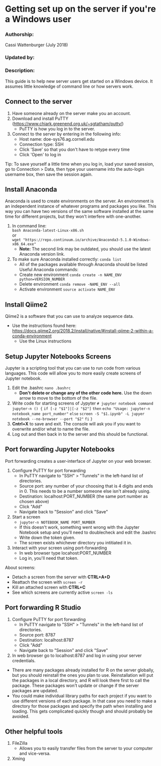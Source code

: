 Getting set up on the server if you're a Windows user
========================================

### Authorship:
Cassi Wattenburger (July 2018)

### Updated by:

### Description:
This guide is to help new server users get started on a Windows device. It assumes little knowledge of command line or how servers work.

## Connect to the server
1. Have someone already on the server make you an account.
2. Download and install PuTTY (https://www.chiark.greenend.org.uk/~sgtatham/putty/)
   - PuTTY is how you log in to the server.
3. Connect to the server by entering in the following info:
   - Host name: doe-sys76.ag.cornell.edu
   - Connection type: SSH
   - Click 'Save' so that you don't have to retype every time
   - Click 'Open' to log in
  
Tip: To save yourself a little time when you log in, load your saved session, go to Connection > Data, then type your username into the auto-login username box, then save the session again.

## Install Anaconda
Anaconda is used to create environments on the server. An environment is an independent instance of whatever programs and packages you like.
This way you can have two versions of the same software installed at the same time for different projects, 
but they won't interfere with one-another.

1. In command line:\
 `bash Anaconda-latest-Linux-x86.sh`   
 or\
 `wget "https://repo.continuum.io/archive/Anaconda3-5.1.0-Windows-x86_64.exe"`
   - **Note:** The second link may be outdated, you should use the latest Anaconda version link.
2. To make sure Anaconda installed correctly:
 `conda list`
   - All of the packages available through Anaconda should be listed
Useful Anaconda commands:
   - Create new environment
   `conda create -n NAME_ENV python=VERSION_NUMBER`
   - Delete environment
   `conda remove -NAME_ENV --all`
   - Activate environment
   `source activate NAME_ENV`

## Install Qiime2
Qiime2 is a software that you can use to analyze sequence data. 
   - Use the instructions found here: https://docs.qiime2.org/2018.2/install/native/#install-qiime-2-within-a-conda-environment
     - Use the Linux instructions
  
## Setup Jupyter Notebooks Screens
Jupyter is a scripting tool that you can use to run code from various languages. This code will allow you to more easily create screens of Jupyter notebook.
1. Edit the .bashrc
   `nano .bashrc`
   - **Don't delete or change any of the other code here.** Use the down arrow to move to the bottom of the file.
2. Write code for starting screens of Jypyter
   `# jupyter notebook command`
   `jupyter-n () {`
     `if [-z "$1"]|[-z "$2"]`
     `then`
       `echo "Usage: jupyter-n notebook_name port_number"`
      `else`
       `screen -S "$1.ipynb" -L jupyer notebook --no-browser --port "$2"`
      `fi`
     `}`
3. **Cntrl+X** to save and exit. The console will ask you if you want to overwrite and/or what to name the file.
4. Log out and then back in to the server and this should be functional.
 
## Port forwarding Jupyter Notebooks
Port forwarding creates a user-interface of Jupyter on your web browser.
1. Configure PuTTY for port forwarding
   - In PuTTY navigate to "SSH" > "Tunnels" in the left-hand list of directories.
   - Source port: any number of your choosing that is 4 digits and ends in 0. This needs to be a number someone else isn't already using.
   - Destination: localhost:PORT_NUMBER (the same port number as chosen above)
   - Click "Add"
   - Navigate back to "Session" and click "Save"
2. Start a screen
   - `jupyter-n NOTEBOOK_NAME PORT_NUMBER`
   - If this doesn't work, something went wrong with the Jupyter Notebook setup and you'll need to doublecheck and edit the .bashrc
   - Write down the token given.
   - The screen exists whichever directory you intitiated it in.
3. Interact with your screen using port-forwarding
   - In web browser type locahost:PORT_NUMBER
   - Log in, you'll need that token.

About screens:
   - Detach a screen from the server with **CTRL+A+D**
   - Reattach the screen with `screen -r`
   - Kill an attached screen with **CTRL+C**
   - See which screens are currently active `screen -ls`
  
## Port forwarding R Studio
1. Configure PuTTY for port forwarding
   - In PuTTY navigate to "SSH" > "Tunnels" in the left-hand list of directories.
   - Source port: 8787
   - Destination: localhost:8787
   - Click "Add"
   - Navigate back to "Session" and click "Save"
2. In web browser go to localhost:8787 and log in using your server credentials.
 - There are many packages already installed for R on the server globally, but you should reinstall the ones you plan to use. Reinstallation will put the packages in a local directory, and R will look there first to call the package. These packages won't update or change if the server packages are updated.
 - You could make individual library paths for each project if you want to use different versions of each package. In that case you need to make a directory for those packages and specify the path when installing and loading. This gets complicated quickly though and should probably be avoided.

## Other helpful tools
1. FileZilla
   - Allows you to easily transfer files from the server to your computer and vice-versa.
2. Xming
 
  
 
